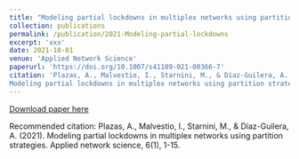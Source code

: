 ```yaml
---
title: "Modeling partial lockdowns in multiplex networks using partition strategies"
collection: publications
permalink: /publication/2021-Modeling-partial-lockdowns
excerpt: 'xxx'
date: 2021-10-01
venue: 'Applied Network Science'
paperurl: 'https://doi.org/10.1007/s41109-021-00366-7'
citation: 'Plazas, A., Malvestio, I., Starnini, M., & Díaz-Guilera, A. (2021). 
Modeling partial lockdowns in multiplex networks using partition strategies. Applied network science, 6(1), 1-15.'
---
```


[comment]: <> (This paper is about the number 3. The number 4 is left for future work.)

[Download paper here](https://appliednetsci.springeropen.com/track/pdf/10.1007/s41109-021-00366-7.pdf)

Recommended citation: Plazas, A., Malvestio, I., Starnini, M., & Díaz-Guilera, A. (2021). 
Modeling partial lockdowns in multiplex networks using partition strategies. Applied network science, 6(1), 1-15.

[comment]: <> (Your Name, You. &#40;2015&#41;. "Paper Title Number 3." <i>Journal 1</i>. 1&#40;3&#41;.)
